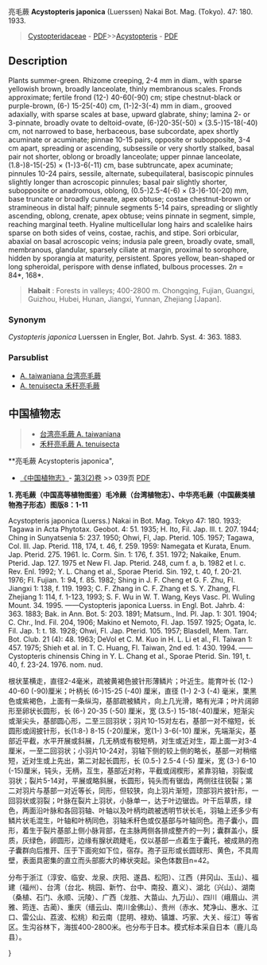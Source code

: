 亮毛蕨 **Acystopteris japonica** (Luerssen) Nakai Bot. Mag. (Tokyo). 47: 180. 1933.

> [Cystopteridaceae](http://www.iplant.cn/info/Cystopteridaceae?t=foc) - [PDF](http://www.iplant.cn/foc/pdf/Cystopteridaceae.pdf)>>[Acystopteris](Acystopteris-亮毛蕨属.md) - [PDF](http://www.iplant.cn/foc/pdf/Acystopteris.pdf)

## Description

Plants summer-green. Rhizome creeping, 2-4 mm in diam., with sparse yellowish brown, broadly lanceolate, thinly membranous scales. Fronds approximate; fertile frond (12-) 40-60(-90) cm; stipe chestnut-black or purple-brown, (6-) 15-25(-40) cm, (1-)2-3(-4) mm in diam., grooved adaxially, with sparse scales at base, upward glabrate, shiny; lamina 2- or 3-pinnate, broadly ovate to deltoid-ovate, (6-)20-35(-50) × (3.5-)15-18(-40) cm, not narrowed to base, herbaceous, base subcordate, apex shortly acuminate or acuminate; pinnae 10-15 pairs, opposite or subopposite, 3-4 cm apart, spreading or ascending, subsessile or very shortly stalked, basal pair not shorter, oblong or broadly lanceolate; upper pinnae lanceolate, (1.8-)8-15(-25) × (1-)3-6(-11) cm, base subtruncate, apex acuminate; pinnules 10-24 pairs, sessile, alternate, subequilateral, basiscopic pinnules slightly longer than acroscopic pinnules; basal pair slightly shorter, subopposite or anadromous, oblong, (0.5-)2.5-4(-6) × (3-)6-10(-20) mm, base truncate or broadly cuneate, apex obtuse; costae chestnut-brown or stramineous in distal half; pinnule segments 5-14 pairs, spreading or slightly ascending, oblong, crenate, apex obtuse; veins pinnate in segment, simple, reaching marginal teeth. Hyaline multicellular long hairs and scalelike hairs sparse on both sides of veins, costae, rachis, and stipe. Sori orbicular, abaxial on basal acroscopic veins; indusia pale green, broadly ovate, small, membranous, glandular, sparsely ciliate at margin, proximal to sorophore, hidden by sporangia at maturity, persistent. Spores yellow, bean-shaped or long spheroidal, perispore with dense inflated, bulbous processes. 2*n* = 84*, 168*.

> **Habait** : 
> Forests in valleys; 400-2800 m. Chongqing, Fujian, Guangxi, Guizhou, Hubei, Hunan, Jiangxi, Yunnan, Zhejiang [Japan].

### Synonym
*Cystopteris japonica* Luerssen in Engler, Bot. Jahrb. Syst. 4: 363. 1883.

### Parsublist

* [A.  taiwaniana  台湾亮毛蕨](Acystopteris-taiwaniana-台湾亮毛蕨.md)
* [A.  tenuisecta  禾秆亮毛蕨](Acystopteris-tenuisecta-禾秆亮毛蕨.md)

## 中国植物志

> * [台湾亮毛蕨  A.  taiwaniana](Acystopteris-taiwaniana-台湾亮毛蕨.md)
> * [禾秆亮毛蕨  A.  tenuisecta](Acystopteris-tenuisecta-禾秆亮毛蕨.md)

**亮毛蕨 Acystopteris japonica",

* [《中国植物志》](http://www.iplant.cn/frps)- [第3(2)卷](http://www.iplant.cn/frps/vol/3(2)) >> 039页 [PDF](http://www.iplant.cn/frps/pdf/3(2)/039.pdf)

**1. 亮毛蕨（中国高等植物图鉴）毛冷蕨（台湾植物志）、中华亮毛蕨（中国蕨类植物孢子形态）图版8：1-11**

Acystopteris japonica (Luerss.) Nakai in Bot. Mag. Tokyo 47: 180. 1933; Tagawa in Acta Phytotax. Geobot. 4: 51. 1935; H. Ito, Fil. Jap. Ill. t. 207. 1944; Ching in Sunyatsenia 5: 237. 1950; Ohwi, Fl, Jap. Pterid. 105. 1957; Tagawa, Col. Ill. Jap. Pterid. 118, 174, t. 46, f. 259. 1959: Namegata et Kurata, Enum. Jap. Pterid. 275. 1961. Ic. Corm. Sin. 1: 176, f. 351. 1972; Nakaike, Enum. Pterid. Jap. 127. 1975 et New Fl. Jap. Pterid. 248, cum f. a, b. 1982 et l. c. Rev. Enl. 1992; Y. L. Chang et al., Sporae Pterid. Sin. 192, t. 40, f. 20-21. 1976; Fl. Fujian. 1: 94, f. 85. 1982; Shing in J. F. Cheng et G. F. Zhu, Fl. Jiangxi 1: 138, f. 119. 1993; C. F. Zhang in C. F. Zhang et S. Y. Zhang, Fl. Zhejiang 1: 114, f. 1-123, 1993; S. F. Wu in W. T. Wang, Keys Vasc. Pl. Wuling Mount. 34. 1995. ——Cystopteris japonica Luerss. in Engl. Bot. Jahrb. 4: 363. 1883; Bak. in Ann. Bot. 5: 203. 1891; Matsum., Ind. Pl. Jap. 1: 301. 1904; C. Chr., Ind. Fil. 204, 1906; Makino et Nemoto, Fl. Jap. 1597. 1925; Ogata, Ic. Fil. Jap. 1: t. 18. 1928; Ohwi, Fl. Jap. Pterid. 105. 1957; Blasdell, Mem. Tarr. Bot. Club. 21 (4): 48. 1963; DeVol et C. M. Kuo in H. L. Li et al., Fl. Taiwan 1: 457. 1975; Shieh et al. in T. C. Huang, Fl. Taiwan, 2nd ed. 1: 430. 1994. ——Cystopteris chinensis Ching in Y. L. Chang et al., Sporae Pterid. Sin. 191, t. 40, f. 23-24. 1976. nom. nud.

根状茎横走，直径2-4毫米，疏被黄褐色披针形薄鳞片；叶近生。能育叶长 (12-) 40-60 (-90)厘米；叶柄长 (6-)15-25 (-40) 厘米，直径 (1-) 2-3 (-4) 毫米，栗黑色或紫褐色，上面有一条纵沟，基部疏被鳞片，向上几光滑，略有光泽；叶片阔卵形至卵状长圆形，长 (6-) 20-35 (-50) 厘米，宽 (3.5-) 15-18(-40)厘米，短渐尖或渐尖头，基部圆心形，二至三回羽状；羽片10-15对左右，基部一对不缩短，长圆形或阔披针形，长(1:8-) 8-15 (-20)厘米，宽(1-) 3-6(-10) 厘米，先端渐尖，基部近平截，水平开展或斜展，几无柄或有极短柄，对生或近对生，距上面一对3-4厘米，一至二回羽状；小羽片10-24对，羽轴下侧的较上侧的略长，基部一对稍缩短，近对生或上先出，第二对起长圆形，长 (0.5-) 2.5-4 (-5) 厘米，宽 (3-) 6-10 (-15)厘米，钝头，无柄，互生，基部近对称，平截或阔楔形，紧靠羽轴，羽裂或羽状；裂片5-14对，平展或略斜展，长圆形，钝头而有锯齿，两侧往往锐裂；第二对羽片与基部一对近等长，同形，但较狭，向上羽片渐短，顶部羽片披针形，一回羽状或羽裂；叶脉在裂片上羽状，小脉单一，达于叶边锯齿。叶干后草质，绿色，两面沿叶脉和各回羽轴、叶轴以及叶柄均疏被透明节状长毛，羽轴上还多少有鳞片状毛混生，叶轴和叶柄同色，羽轴禾秆色或仅基部与叶轴同色。孢子囊小，圆形，着生于裂片基部上侧小脉背部，在主脉两侧各排成整齐的一列；囊群盖小，膜质，灰绿色，卵圆形，边缘有腺状疏睫毛，仅以基部一点着生于囊托，被成熟的孢子囊群向后推开、压于下面宛如下位，宿存。孢子豆形或长圆球形、黄色，不具周壁，表面具密集的直立而头部膨大的棒状突起。染色体数目n=42。

分布于浙江（淳安、临安、龙泉、庆阳、遂昌、松阳）、江西（井冈山、玉山）、福建（福州）、台湾（台北、桃园、新竹、台中、南投、嘉义）、湖北（兴山）、湖南（桑植、石门、永顺、沅陵）、广西（龙胜、大苗山、九万山）、四川（峨眉山、洪雅、筠连、古蔺）、重庆（缙云山、南川金佛山）、贵州（赤水、梵净山、惠水、江口、雷公山、荔波、松桃）和云南（昆明、禄劝、镇雄、巧家、大关、绥江）等省区。生沟谷林下，海拔400-2800米。也分布于日本。模式标本采自日本（鹿儿岛县）。

}